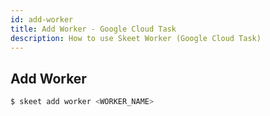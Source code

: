 ```yaml
---
id: add-worker
title: Add Worker - Google Cloud Task
description: How to use Skeet Worker (Google Cloud Task)
---
```


## Add Worker

```bash
$ skeet add worker <WORKER_NAME>
```
